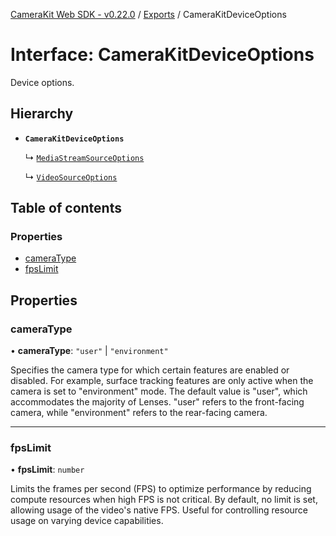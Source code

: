 [CameraKit Web SDK - v0.22.0](../README.md) / [Exports](../modules.md) / CameraKitDeviceOptions

# Interface: CameraKitDeviceOptions

Device options.

## Hierarchy

- **`CameraKitDeviceOptions`**

  ↳ [`MediaStreamSourceOptions`](MediaStreamSourceOptions.md)

  ↳ [`VideoSourceOptions`](VideoSourceOptions.md)

## Table of contents

### Properties

- [cameraType](CameraKitDeviceOptions.md#cameratype)
- [fpsLimit](CameraKitDeviceOptions.md#fpslimit)

## Properties

### cameraType

• **cameraType**: ``"user"`` \| ``"environment"``

Specifies the camera type for which certain features are enabled or disabled.
For example, surface tracking features are only active when the camera is set to "environment" mode.
The default value is "user", which accommodates the majority of Lenses.
"user" refers to the front-facing camera, while "environment" refers to the rear-facing camera.

___

### fpsLimit

• **fpsLimit**: `number`

Limits the frames per second (FPS) to optimize performance by reducing compute resources
when high FPS is not critical. By default, no limit is set, allowing usage of the video's native FPS.
Useful for controlling resource usage on varying device capabilities.
